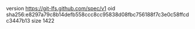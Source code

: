 version https://git-lfs.github.com/spec/v1
oid sha256:e8297a79c8b14defb558ccc8cc95838d08fbc756188f7c3e0c58ffcdc3447b13
size 1422
